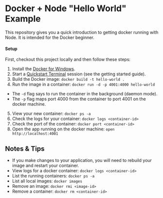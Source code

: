 # Docker + Node "Hello World" Example

This repository gives you a quick introduction to getting docker running with Node. It is intended for the Docker beginner.

#### Setup

First, checkout this project locally and then follow these steps:

1. Install the [Docker for Windows](https://download.docker.com/win/stable/Docker%20for%20Windows%20Installer.exe).
2. Start a [Quickstart Terminal](https://docs.docker.com/v17.09/docker-for-windows/install/#install-docker-for-windows) session (see the getting started guide).
3. Build the Docker image: `docker build -t hello-world .`
4. Run the image in a container: `docker run -d -p 4001:4000 hello-world`
  - The `-d` flag says to run the container in the background (daemon mode).
  - The `-p` flag maps port 4000 from the container to port 4001 on the docker machine.
5. View your new container: `docker ps -a`
6. Check the logs for your container: `docker logs <container-id>`
7. Check the port of the container: `docker port <container-id>`
8. Open the app running on the docker machine: `open http://localhost:4001`



## Notes & Tips

- If you make changes to your application, you will need to rebuild your image and restart your container.
- View logs for a docker container: `docker logs <container-id>`
- List the running containers: `docker ps -a`
- List all local images: `docker images`
- Remove an image: `docker rmi <image-id>`
- Remove a container: `docker rm <container-id>`
